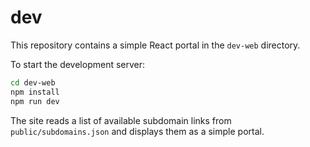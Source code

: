 # dev

This repository contains a simple React portal in the `dev-web` directory.

To start the development server:

```bash
cd dev-web
npm install
npm run dev
```

The site reads a list of available subdomain links from `public/subdomains.json` and displays them as a simple portal.
